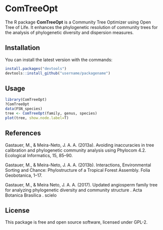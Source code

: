# ComTreeOpt

The R package **ComTreeOpt** is a Community Tree Optimizer using Open Tree of Life. It enhances the phylogenetic resolution of community trees for the analysis of phylogenetic diversity and dispersion measures.

## Installation
You can install the latest version with the commands:
```r
install.packages("devtools")
devtools::install_github("username/packagename")
```


## Usage

```r
library(ComTreeOpt)
?ComTreeOpt
data(FSN_species)
tree <- ComTreeOpt(family, genus, species)
plot(tree, show.node.label=T)
```

## References
Gastauer, M., & Meira-Neto, J. A. A. (2013a). Avoiding inaccuracies in tree calibration and phylogenetic community analysis using Phylocom 4.2. Ecological Informatics, 15, 85–90.

Gastauer, M., & Meira-Neto, J. A. A. (2013b). Interactions, Environmental Sorting and Chance: Phylostructure of a Tropical Forest Assembly. Folia Geobotanica, 1–17.

Gastauer, M., & Meira Neto, J. A. A. (2017). Updated angiosperm family tree for analyzing phylogenetic diversity and community structure . Acta Botanica Brasilica . scielo

## License

This package is free and open source software, licensed under GPL-2.

